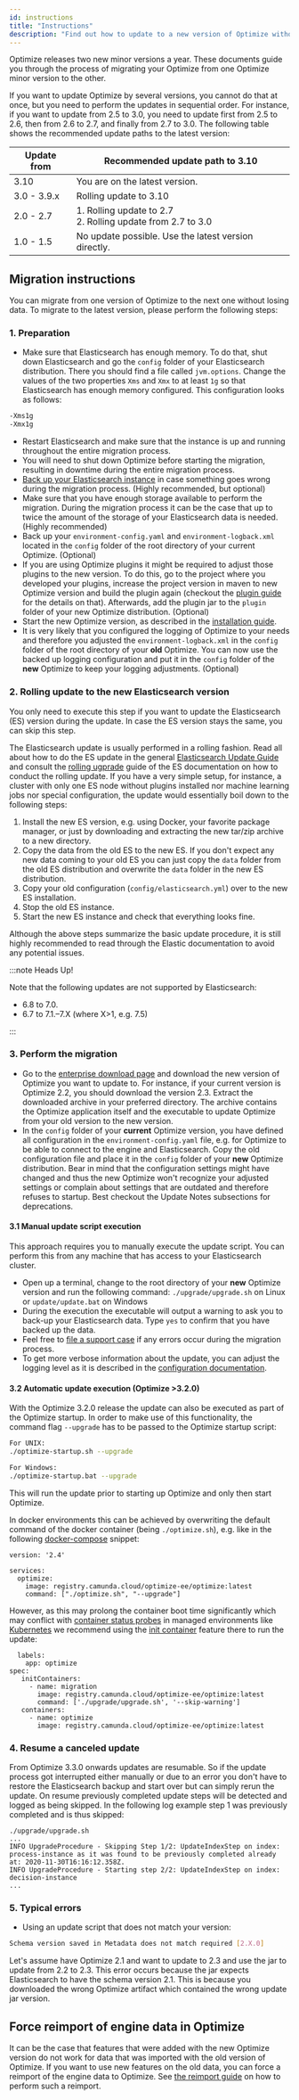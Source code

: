 ```yaml
---
id: instructions
title: "Instructions"
description: "Find out how to update to a new version of Optimize without losing your reports and dashboards."
---
```


Optimize releases two new minor versions a year. These documents guide you through the process of migrating your Optimize from one Optimize minor version to the other.

If you want to update Optimize by several versions, you cannot do that at once, but you need to perform the updates in sequential order. For instance, if you want to update from 2.5 to 3.0, you need to update first from 2.5 to 2.6, then from 2.6 to 2.7, and finally from 2.7 to 3.0. The following table shows the recommended update paths to the latest version:

| Update from | Recommended update path to 3.10                                   |
| ----------- | ----------------------------------------------------------------- |
| 3.10        | You are on the latest version.                                    |
| 3.0 - 3.9.x | Rolling update to 3.10                                            |
| 2.0 - 2.7   | 1. Rolling update to 2.7 <br /> 2. Rolling update from 2.7 to 3.0 |
| 1.0 - 1.5   | No update possible. Use the latest version directly.              |

## Migration instructions

You can migrate from one version of Optimize to the next one without losing data. To migrate to the latest version, please perform the following steps:

### 1. Preparation

- Make sure that Elasticsearch has enough memory. To do that, shut down Elasticsearch and go the `config` folder of your Elasticsearch distribution. There you should find a file called `jvm.options`. Change the values of the two properties `Xms` and `Xmx` to at least `1g` so that Elasticsearch has enough memory configured. This configuration looks as follows:

```bash
-Xms1g
-Xmx1g
```

- Restart Elasticsearch and make sure that the instance is up and running throughout the entire migration process.
- You will need to shut down Optimize before starting the migration, resulting in downtime during the entire migration process.
- [Back up your Elasticsearch instance](https://www.elastic.co/guide/en/elasticsearch/reference/current/modules-snapshots.html) in case something goes wrong during the migration process. (Highly recommended, but optional)
- Make sure that you have enough storage available to perform the migration. During the migration process it can be the case that up to twice the amount of the storage of your Elasticsearch data is needed. (Highly recommended)
- Back up your `environment-config.yaml` and `environment-logback.xml` located in the `config` folder of the root directory of your current Optimize. (Optional)
- If you are using Optimize plugins it might be required to adjust those plugins to the new version. To do this, go to the project where you developed your plugins, increase the project version in maven to new Optimize version and build the plugin again (checkout the [plugin guide](../plugins/plugin-system.md) for the details on that). Afterwards, add the plugin jar to the `plugin` folder of your new Optimize distribution. (Optional)
- Start the new Optimize version, as described in the [installation guide](../install-and-start.md).
- It is very likely that you configured the logging of Optimize to your needs and therefore you adjusted the `environment-logback.xml` in the `config` folder of the root directory of your **old** Optimize. You can now use the backed up logging configuration and put it in the `config` folder of the **new** Optimize to keep your logging adjustments. (Optional)

### 2. Rolling update to the new Elasticsearch version

You only need to execute this step if you want to update the Elasticsearch (ES) version during the update. In case the ES version stays the same, you can skip this step.

The Elasticsearch update is usually performed in a rolling fashion. Read all about how to do the ES update in the general [Elasticsearch Update Guide](https://www.elastic.co/guide/en/elasticsearch/reference/current/setup-upgrade.html) and consult the [rolling ugprade](https://www.elastic.co/guide/en/elasticsearch/reference/current/rolling-upgrades.html) guide of the ES documentation on how to conduct the rolling update. If you have a very simple setup, for instance, a cluster with only one ES node without plugins installed nor machine learning jobs nor special configuration, the update would essentially boil down to the following steps:

1. Install the new ES version, e.g. using Docker, your favorite package manager, or just by downloading and extracting the new tar/zip archive to a new directory.
2. Copy the data from the old ES to the new ES. If you don't expect any new data coming to your old ES you can just copy the `data` folder from the old ES distribution and overwrite the `data` folder in the new ES distribution.
3. Copy your old configuration (`config/elasticsearch.yml`) over to the new ES installation.
4. Stop the old ES instance.
5. Start the new ES instance and check that everything looks fine.

Although the above steps summarize the basic update procedure, it is still highly recommended to read through the Elastic documentation to avoid any potential issues.

:::note Heads Up!

Note that the following updates are not supported by Elasticsearch:

- 6.8 to 7.0.
- 6.7 to 7.1.–7.X (where X>1, e.g. 7.5)

:::

### 3. Perform the migration

- Go to the [enterprise download page](https://docs.camunda.org/enterprise/download/#camunda-optimize) and download the new version of Optimize you want to update to. For instance, if your current version is Optimize 2.2, you should download the version 2.3. Extract the downloaded archive in your preferred directory. The archive contains the Optimize application itself and the executable to update Optimize from your old version to the new version.
- In the `config` folder of your **current** Optimize version, you have defined all configuration in the `environment-config.yaml` file, e.g. for Optimize to be able to connect to the engine and Elasticsearch. Copy the old configuration file and place it in the `config` folder of your **new** Optimize distribution. Bear in mind that the configuration settings might have changed and thus the new Optimize won't recognize your adjusted settings or complain about settings that are outdated and therefore refuses to startup. Best checkout the Update Notes subsections for deprecations.

#### 3.1 Manual update script execution

This approach requires you to manually execute the update script. You can perform this from any machine that has access to your Elasticsearch cluster.

- Open up a terminal, change to the root directory of your **new** Optimize version and run the following command: `./upgrade/upgrade.sh` on Linux or `update/update.bat` on Windows
- During the execution the executable will output a warning to ask you to back-up your Elasticsearch data. Type `yes` to confirm that you have backed up the data.
- Feel free to [file a support case](https://docs.camunda.org/enterprise/support/) if any errors occur during the migration process.
- To get more verbose information about the update, you can adjust the logging level as it is described in the [configuration documentation](./../configuration/logging.md).

#### 3.2 Automatic update execution (Optimize >3.2.0)

With the Optimize 3.2.0 release the update can also be executed as part of the Optimize startup. In order to make use of this functionality, the command flag `--upgrade` has to be passed to the Optimize startup script:

```bash
For UNIX:
./optimize-startup.sh --upgrade

For Windows:
./optimize-startup.bat --upgrade
```

This will run the update prior to starting up Optimize and only then start Optimize.

In docker environments this can be achieved by overwriting the default command of the docker container (being `./optimize.sh`), e.g. like in the following [docker-compose](https://docs.docker.com/compose/) snippet:

```
version: '2.4'

services:
  optimize:
    image: registry.camunda.cloud/optimize-ee/optimize:latest
    command: ["./optimize.sh", "--upgrade"]
```

However, as this may prolong the container boot time significantly which may conflict with [container status probes](https://kubernetes.io/docs/tasks/configure-pod-container/configure-liveness-readiness-startup-probes/) in managed environments like [Kubernetes](https://kubernetes.io/) we recommend using the [init container](https://kubernetes.io/docs/concepts/workloads/pods/init-containers/) feature there to run the update:

```
  labels:
    app: optimize
spec:
   initContainers:
     - name: migration
       image: registry.camunda.cloud/optimize-ee/optimize:latest
       command: ['./upgrade/upgrade.sh', '--skip-warning']
   containers:
     - name: optimize
       image: registry.camunda.cloud/optimize-ee/optimize:latest
```

### 4. Resume a canceled update

From Optimize 3.3.0 onwards updates are resumable. So if the update process got interrupted either manually or due to an error you don't have to restore the Elasticsearch backup and start over but can simply rerun the update. On resume previously completed update steps will be detected and logged as being skipped. In the following log example step 1 was previously completed and is thus skipped:

```
./upgrade/upgrade.sh
...
INFO UpgradeProcedure - Skipping Step 1/2: UpdateIndexStep on index: process-instance as it was found to be previously completed already at: 2020-11-30T16:16:12.358Z.
INFO UpgradeProcedure - Starting step 2/2: UpdateIndexStep on index: decision-instance
...
```

### 5. Typical errors

- Using an update script that does not match your version:

```bash
Schema version saved in Metadata does not match required [2.X.0]
```

Let's assume have Optimize 2.1 and want to update to 2.3 and use the jar to update from 2.2 to 2.3. This error occurs because the jar expects Elasticsearch to have the schema version 2.1. This is because you downloaded the wrong Optimize artifact which contained the wrong update jar version.

## Force reimport of engine data in Optimize

It can be the case that features that were added with the new Optimize version do not work for data that was imported with the old version of Optimize. If you want to use new features on the old data, you can force a reimport of the engine data to Optimize. See [the reimport guide](./../reimport.md) on how to perform such a reimport.
